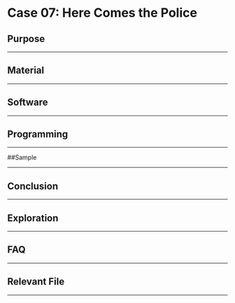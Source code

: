 # Case 07: Here Comes the Police

## Purpose
---


## Material
---






## Software
---



## Programming 
---




##Sample


---

## Conclusion
---



## Exploration

---


## FAQ

---


## Relevant File

---

